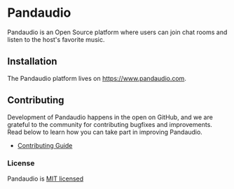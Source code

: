 # Pandaudio

Pandaudio is an Open Source platform where users can join chat rooms and listen to the host's favorite music.

## Installation

The Pandaudio platform lives on https://www.pandaudio.com.

## Contributing

Development of Pandaudio happens in the open on GitHub, and we are grateful to the community for contributing bugfixes and improvements. Read below to learn how you can take part in improving Pandaudio.

- [Contributing Guide](./CONTRIBUTING.md)

### License

Pandaudio is [MIT licensed](./LICENSE)
